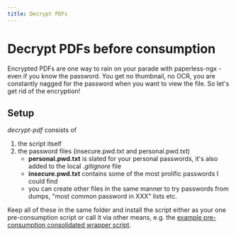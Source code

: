 ```yaml
---
title: Decrypt PDFs
---
```


# Decrypt PDFs before consumption

Encrypted PDFs are one way to rain on your parade with paperless-ngx - even if you know the password. You get no thumbnail, no OCR, you are constantly nagged for the password when you want to view the file. So let's get rid of the encryption!

## Setup

_decrypt-pdf_ consists of

1. the script itself
2. the password files (insecure.pwd.txt and personal.pwd.txt)
   * **personal.pwd.txt** is slated for your personal passwords, it's also added to the local _.gitignore_ file
   * **insecure.pwd.txt** contains some of the most prolific passwords I could find
   * you can create other files in the same manner to try passwords from dumps, "most common password in XXX" lists etc.

Keep all of these in the same folder and install the script either as your one pre-consumption script or call it via other means, e.g. the [example pre-consumption consolidated wrapper script](./README.md#pre-consumption-wrapper).

